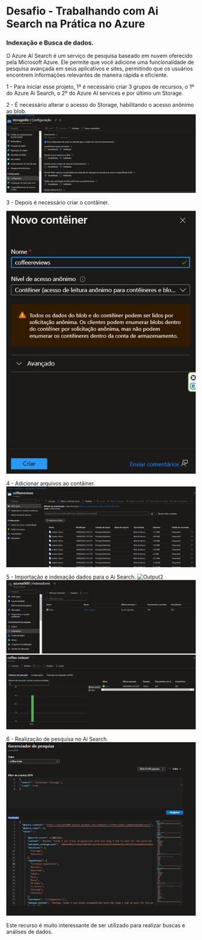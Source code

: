 # Desafio - Trabalhando com Ai Search na Prática no Azure
### Indexação e Busca de dados.

O Azure AI Search é um serviço de pesquisa baseado em nuvem oferecido pela Microsoft Azure. Ele permite que você adicione uma funcionalidade de pesquisa avançada em seus aplicativos e sites, permitindo que os usuários encontrem informações relevantes de maneira rápida e eficiente.

 1 - Para iniciar esse projeto, 1º é necessário criar 3 grupos de recursos, o 1º do Azure Ai Search, o 2º do Azure AI services e por último um Storage.

 2 - É necessário alterar o acesso do Storage, habilitando o acesso anônimo ao blob.
![Acesso](https://github.com/JuliaSilva7/Microsoft-Azure-Ai/blob/main/Img/AlteraeAcessoDoStorage.png)

3 - Depois é necessário criar o contâiner.


![Texto](https://github.com/JuliaSilva7/Microsoft-Azure-Ai/blob/main/Img/CriacaoDeConteiner.png)

4 - Adicionar arquivos ao contâiner.
![Output](https://github.com/JuliaSilva7/Microsoft-Azure-Ai/blob/main/Img/AdicionandoArquivosAoConteiner.png)

5 - Importação e indexação dados para o Ai Search.
![Output2](https://github.com/JuliaSilva7/Microsoft-Azure-Ai/blob/main/Img/Servi%C3%A7oAiSearchImportarDados.png)
![Output3](https://github.com/JuliaSilva7/Microsoft-Azure-Ai/blob/main/Img/AiSearchCriado.png)
![Output4](https://github.com/JuliaSilva7/Microsoft-Azure-Ai/blob/main/Img/Sucesso.png)

6 - Realização de pesquisa no Ai Search.
![Output2](https://github.com/JuliaSilva7/Microsoft-Azure-Ai/blob/main/Img/PesquisaAiSearch.png)

Este recurso é muito interessante de ser utilizado para realizar buscas e análises de dados.
